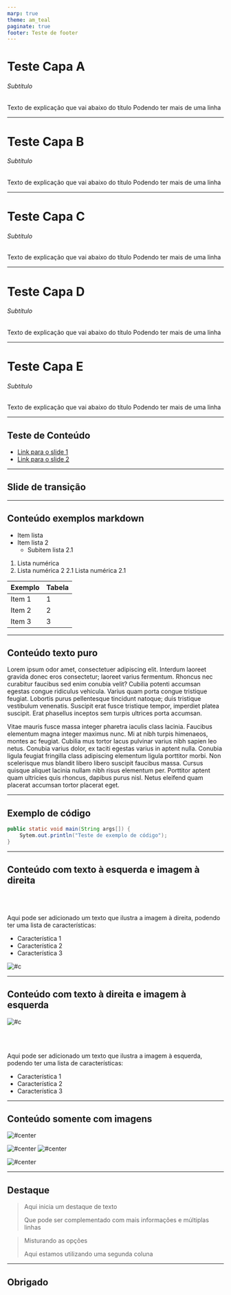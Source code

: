 ```yaml
---
marp: true
theme: am_teal
paginate: true
footer: Teste de footer
---
```


<!-- _class: cover_a
<!-- _header: "" --> 
<!-- _footer: "" --> 
<!-- _paginate: "" --> 

# Teste Capa A

###### Subtítulo

Texto de explicação que vai abaixo do título
Podendo ter mais de uma linha

---

<!-- _class: cover_b
<!-- _header: "" --> 
<!-- _footer: "" --> 
<!-- _paginate: "" --> 

# Teste Capa B

###### Subtítulo

Texto de explicação que vai abaixo do título
Podendo ter mais de uma linha

---

<!-- _class: cover_c
<!-- _header: "" --> 
<!-- _footer: "" --> 
<!-- _paginate: "" --> 

# Teste Capa C

###### Subtítulo

Texto de explicação que vai abaixo do título
Podendo ter mais de uma linha

---

<!-- _class: cover_d
<!-- _header: "" --> 
<!-- _footer: "" --> 
<!-- _paginate: "" --> 

# Teste Capa D

###### Subtítulo

Texto de explicação que vai abaixo do título
Podendo ter mais de uma linha

---

<!-- _class: cover_e
<!-- _header: "" --> 
<!-- _footer: "" --> 
<!-- _paginate: "" --> 

# Teste Capa E

###### Subtítulo

Texto de explicação que vai abaixo do título
Podendo ter mais de uma linha

---

## Teste de Conteúdo

<!-- _class: cols2_ol_ci fglass toc_a  -->
<!-- _footer: "" -->
<!-- _header: "" -->
<!-- _paginate: "" -->

- [Link para o slide 1](#1)
- [Link para o slide 2](#2)

---

<!-- _class: trans -->
<!-- _footer: "" -->
<!-- _paginate: "" -->

## Slide de transição

---

## Conteúdo exemplos markdown

<!-- Layouts suportados: cols-2, cols-2-64, cols-2-73, cols-2-46, cols-2-37, cols-3, rows-2, pin-3-->
<!-- _class: cols-3 -->

- Item lista
- Item lista 2
    - Subitem lista 2.1

1. Lista numérica
2. Lista numérica 2
    2.1 Lista numérica 2.1

| Exemplo  | Tabela  |
| -------- | ------- |
| Item 1   | 1       |
| Item 2   | 2       |
| Item 3   | 3       |

---

<!-- _class: cols-2 -->

## Conteúdo texto puro
Lorem ipsum odor amet, consectetuer adipiscing elit. Interdum laoreet gravida donec eros consectetur; laoreet varius fermentum. Rhoncus nec curabitur faucibus sed enim conubia velit? Cubilia potenti accumsan egestas congue ridiculus vehicula. Varius quam porta congue tristique feugiat. Lobortis purus pellentesque tincidunt natoque; duis tristique vestibulum venenatis. Suscipit erat fusce tristique tempor, imperdiet platea suscipit. Erat phasellus inceptos sem turpis ultrices porta accumsan.

Vitae mauris fusce massa integer pharetra iaculis class lacinia. Faucibus elementum magna integer maximus nunc. Mi at nibh turpis himenaeos, montes ac feugiat. Cubilia mus tortor lacus pulvinar varius nibh sapien leo netus. Conubia varius dolor, ex taciti egestas varius in aptent nulla. Conubia ligula feugiat fringilla class adipiscing elementum ligula porttitor morbi. Non scelerisque mus blandit libero libero suscipit faucibus massa. Cursus quisque aliquet lacinia nullam nibh risus elementum per. Porttitor aptent quam ultricies quis rhoncus, dapibus purus nisl. Netus eleifend quam placerat accumsan tortor placerat eget.

---

## Exemplo de código

```java
public static void main(String args[]) {
    Sytem.out.println("Teste de exemplo de código");
}
```

---

## Conteúdo com texto à esquerda e imagem à direita


<!-- _class: cols-2 -->

<div class=ldiv>

<br>
<br>

Aqui pode ser adicionado um texto que ilustra a imagem à direita, podendo ter uma lista de características:

- Característica 1
- Característica 2
- Característica 3

</div>

<div class=rimg>

![#c](https://mytuchuang-1303248785.cos.ap-beijing.myqcloud.com/picgo/202309221630151.png)

</div>

---

<!-- _class: cols-2-64 -->

## Conteúdo com texto à direita e imagem à esquerda

<div class=limg>

![#c](https://mytuchuang-1303248785.cos.ap-beijing.myqcloud.com/picgo/202309201217248.png)
</div>

<div class=rdiv>

<br>
<br>

Aqui pode ser adicionado um texto que ilustra a imagem à esquerda, podendo ter uma lista de características:

- Característica 1
- Característica 2
- Característica 3

</div>

---

<!-- _class: cols-3 -->

## Conteúdo somente com imagens

<div class=ldiv>

![#center](https://mytuchuang-1303248785.cos.ap-beijing.myqcloud.com/picgo/202309201206630.png)

</div>

<div class=mdiv>

![#center](https://mytuchuang-1303248785.cos.ap-beijing.myqcloud.com/picgo/202309201151809.png)
![#center](https://mytuchuang-1303248785.cos.ap-beijing.myqcloud.com/picgo/202309201158036.png)

</div>

<div class=rdiv>

![#center](https://mytuchuang-1303248785.cos.ap-beijing.myqcloud.com/picgo/202309201154535.png)

</div>

---
<!-- Modelos suportados: bq-green, bq-purple, bq-blue, bq-red, bq-black -->
<!-- _class: bq-black cols-2 -->

## Destaque

> Aqui inicia um destaque de texto
>
> Que pode ser complementado com mais informações
>e múltiplas linhas

> Misturando as opções
> 
> Aqui estamos utilizando uma segunda coluna

---

<!-- _class: trans -->

## Obrigado